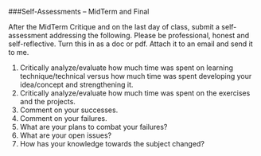 ###Self-Assessments – MidTerm and Final

After the MidTerm Critique and on the last day of class, submit a self-assessment addressing the following. Please be professional, honest and self-reflective. Turn this in as a doc or pdf. Attach it to an email and send it to me.

<ol>
<li>Critically analyze/evaluate how much time was spent on learning technique/technical versus how much time was spent developing your idea/concept and strengthening it. </li>
<li>Critically analyze/evaluate how much time was spent on the exercises and the projects.</li>
<li>Comment on your successes. </li>
<li>Comment on your failures. </li>
<li>What are your plans to combat your failures?</li>
<li>What are your open issues?</li>
<li>How has your knowledge towards the subject changed?</li>
</ol>

